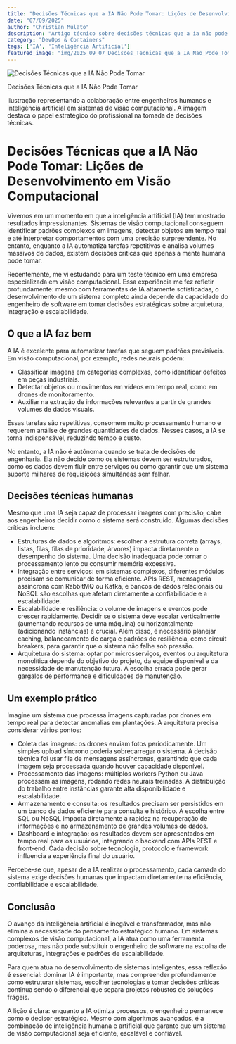 ```yaml
---
title: "Decisões Técnicas que a IA Não Pode Tomar: Lições de Desenvolvimento em Visão Computacional"
date: "07/09/2025"
author: "Christian Mulato"
description: "Artigo técnico sobre decisões técnicas que a ia não pode tomar: lições de desenvolvimento em visão computacional"
category: "DevOps & Containers"
tags: ['IA', 'Inteligência Artificial']
featured_image: "img/2025_09_07_Decisoes_Tecnicas_que_a_IA_Nao_Pode_Tomar_Licoes_de_Desenvolvimento_em_Visao_Computacional_featured.jpg"
---
```


![Decisões Técnicas que a IA Não Pode Tomar](img/2025_09_07_Decisoes_Tecnicas_que_a_IA_Nao_Pode_Tomar_Licoes_de_Desenvolvimento_em_Visao_Computacional_image3.png)

Decisões Técnicas que a IA Não Pode Tomar

Ilustração representando a colaboração entre engenheiros humanos e inteligência artificial em sistemas de visão computacional. A imagem destaca o papel estratégico do profissional na tomada de decisões técnicas.

# Decisões Técnicas que a IA Não Pode Tomar: Lições de Desenvolvimento em Visão Computacional

Vivemos em um momento em que a inteligência artificial (IA) tem mostrado resultados impressionantes. Sistemas de visão computacional conseguem identificar padrões complexos em imagens, detectar objetos em tempo real e até interpretar comportamentos com uma precisão surpreendente. No entanto, enquanto a IA automatiza tarefas repetitivas e analisa volumes massivos de dados, existem decisões críticas que apenas a mente humana pode tomar.

Recentemente, me vi estudando para um teste técnico em uma empresa especializada em visão computacional. Essa experiência me fez refletir profundamente: mesmo com ferramentas de IA altamente sofisticadas, o desenvolvimento de um sistema completo ainda depende da capacidade do engenheiro de software em tomar decisões estratégicas sobre arquitetura, integração e escalabilidade.

## O que a IA faz bem

A IA é excelente para automatizar tarefas que seguem padrões previsíveis. Em visão computacional, por exemplo, redes neurais podem:

- Classificar imagens em categorias complexas, como identificar defeitos em peças industriais.
- Detectar objetos ou movimentos em vídeos em tempo real, como em drones de monitoramento.
- Auxiliar na extração de informações relevantes a partir de grandes volumes de dados visuais.

Essas tarefas são repetitivas, consomem muito processamento humano e requerem análise de grandes quantidades de dados. Nesses casos, a IA se torna indispensável, reduzindo tempo e custo.

No entanto, a IA não é autônoma quando se trata de decisões de engenharia. Ela não decide como os sistemas devem ser estruturados, como os dados devem fluir entre serviços ou como garantir que um sistema suporte milhares de requisições simultâneas sem falhar.

## Decisões técnicas humanas

Mesmo que uma IA seja capaz de processar imagens com precisão, cabe aos engenheiros decidir como o sistema será construído. Algumas decisões críticas incluem:

- Estruturas de dados e algoritmos: escolher a estrutura correta (arrays, listas, filas, filas de prioridade, árvores) impacta diretamente o desempenho do sistema. Uma decisão inadequada pode tornar o processamento lento ou consumir memória excessiva.
- Integração entre serviços: em sistemas complexos, diferentes módulos precisam se comunicar de forma eficiente. APIs REST, mensageria assíncrona com RabbitMQ ou Kafka, e bancos de dados relacionais ou NoSQL são escolhas que afetam diretamente a confiabilidade e a escalabilidade.
- Escalabilidade e resiliência: o volume de imagens e eventos pode crescer rapidamente. Decidir se o sistema deve escalar verticalmente (aumentando recursos de uma máquina) ou horizontalmente (adicionando instâncias) é crucial. Além disso, é necessário planejar caching, balanceamento de carga e padrões de resiliência, como circuit breakers, para garantir que o sistema não falhe sob pressão.
- Arquitetura do sistema: optar por microsserviços, eventos ou arquitetura monolítica depende do objetivo do projeto, da equipe disponível e da necessidade de manutenção futura. A escolha errada pode gerar gargalos de performance e dificuldades de manutenção.

## Um exemplo prático

Imagine um sistema que processa imagens capturadas por drones em tempo real para detectar anomalias em plantações. A arquitetura precisa considerar vários pontos:

- Coleta das imagens: os drones enviam fotos periodicamente. Um simples upload síncrono poderia sobrecarregar o sistema. A decisão técnica foi usar fila de mensagens assíncronas, garantindo que cada imagem seja processada quando houver capacidade disponível.
- Processamento das imagens: múltiplos workers Python ou Java processam as imagens, rodando redes neurais treinadas. A distribuição do trabalho entre instâncias garante alta disponibilidade e escalabilidade.
- Armazenamento e consulta: os resultados precisam ser persistidos em um banco de dados eficiente para consulta e histórico. A escolha entre SQL ou NoSQL impacta diretamente a rapidez na recuperação de informações e no armazenamento de grandes volumes de dados.
- Dashboard e integração: os resultados devem ser apresentados em tempo real para os usuários, integrando o backend com APIs REST e front-end. Cada decisão sobre tecnologia, protocolo e framework influencia a experiência final do usuário.

Percebe-se que, apesar de a IA realizar o processamento, cada camada do sistema exige decisões humanas que impactam diretamente na eficiência, confiabilidade e escalabilidade.

## Conclusão

O avanço da inteligência artificial é inegável e transformador, mas não elimina a necessidade do pensamento estratégico humano. Em sistemas complexos de visão computacional, a IA atua como uma ferramenta poderosa, mas não pode substituir o engenheiro de software na escolha de arquiteturas, integrações e padrões de escalabilidade.

Para quem atua no desenvolvimento de sistemas inteligentes, essa reflexão é essencial: dominar IA é importante, mas compreender profundamente como estruturar sistemas, escolher tecnologias e tomar decisões críticas continua sendo o diferencial que separa projetos robustos de soluções frágeis.

A lição é clara: enquanto a IA otimiza processos, o engenheiro permanece como o decisor estratégico. Mesmo com algoritmos avançados, é a combinação de inteligência humana e artificial que garante que um sistema de visão computacional seja eficiente, escalável e confiável.

